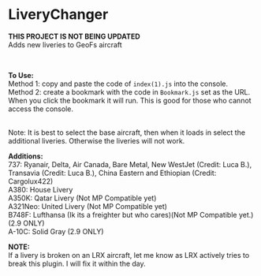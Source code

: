 # LiveryChanger

**THIS PROJECT IS NOT BEING UPDATED**<br>
Adds new liveries to GeoFs aircraft <br>

<br>

**To Use:**<br>
Method 1: copy and paste the code of `index(1).js` into the console.<br>
Method 2: create a bookmark with the code in `Bookmark.js` set as the URL. When you click the bookmark it will run. This is good for those who cannot access the console.<br>
<br>

Note: It is best to select the base aircraft, then when it loads in select the additional liveries. Otherwise the liveries will not work.

**Additions:**<br>
737: Ryanair, Delta, Air Canada, Bare Metal, New WestJet (Credit: Luca B.), Transavia (Credit: Luca B.), China Eastern and Ethiopian (Credit: Cargolux422)<br>
A380: House Livery<br>
A350K: Qatar Livery (Not MP Compatible yet)<br>
A321Neo: United Livery (Not MP Compatible yet)<br>
B748F: Lufthansa (Ik its a freighter but who cares)(Not MP Compatible yet.)(2.9 ONLY)<br>
A-10C: Solid Gray (2.9 ONLY)<br>


**NOTE:**<br>
If a livery is broken on an LRX aircraft, let me know as LRX actively tries to break this plugin. I will fix it within the day.
